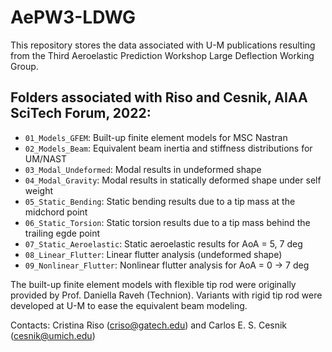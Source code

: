 # AePW3-LDWG

This repository stores the data associated with U-M publications resulting from the Third Aeroelastic Prediction Workshop Large Deflection Working Group.

## Folders associated with Riso and Cesnik, AIAA SciTech Forum, 2022:

* `01_Models_GFEM`: Built-up finite element models for MSC Nastran  
* `02_Models_Beam`: Equivalent beam inertia and stiffness distributions for UM/NAST 
* `03_Modal_Undeformed`: Modal results in undeformed shape 
* `04_Modal_Gravity`: Modal results in statically deformed shape under self weight 
* `05_Static_Bending`: Static bending results due to a tip mass at the midchord point 
* `06_Static_Torsion`: Static torsion results due to a tip mass behind the trailing egde point 
* `07_Static_Aeroelastic`: Static aeroelastic results for AoA = 5, 7 deg
* `08_Linear_Flutter`: Linear flutter analysis (undeformed shape) 
* `09_Nonlinear_Flutter`: Nonlinear flutter analysis for AoA = 0 -> 7 deg

The built-up finite element models with flexible tip rod were originally provided by Prof. Daniella Raveh (Technion). Variants with rigid tip rod were developed at U-M to ease the equivalent beam modeling.

Contacts: Cristina Riso (criso@gatech.edu) and Carlos E. S. Cesnik (cesnik@umich.edu)

